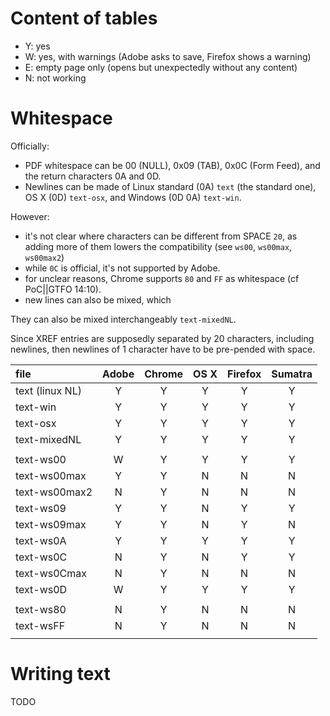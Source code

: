 # Content of tables

- Y: yes
- W: yes, with warnings (Adobe asks to save, Firefox shows a warning)
- E: empty page only (opens but unexpectedly without any content)
- N: not working

# Whitespace

Officially:
- PDF whitespace can be 00 (NULL), 0x09 (TAB), 0x0C (Form Feed), and the return characters 0A and 0D.
- Newlines can be made of Linux standard (0A) `text` (the standard one), OS X (0D) `text-osx`, and Windows (0D 0A) `text-win`.

However:
- it's not clear where characters can be different from SPACE `20`, as adding more of them lowers the compatibility (see `ws00`, `ws00max`, `ws00max2`)
- while `0C` is official, it's not supported by Adobe.
- for unclear reasons, Chrome supports `80` and `FF` as whitespace (cf PoC||GTFO 14:10).
- new lines can also be mixed, which 

They can also be mixed interchangeably `text-mixedNL`.

Since XREF entries are supposedly separated by 20 characters, including newlines, then newlines of 
1 character have to be pre-pended with space.



file | Adobe | Chrome | OS X | Firefox | Sumatra
:-- | :-: | :-: | :-: | :-: | :-: |
text (linux NL) | Y | Y | Y | Y | Y
text-win      | Y | Y | Y | Y | Y
text-osx      | Y | Y | Y | Y | Y
text-mixedNL  | Y | Y | Y | Y | Y
 |  |  |  |  | 
text-ws00     | W | Y | Y | Y | Y
text-ws00max  | Y | Y | N | N | N
text-ws00max2 | N | Y | N | N | N
text-ws09     | Y | Y | N | Y | Y
text-ws09max  | Y | Y | N | Y | N
text-ws0A     | Y | Y | Y | Y | Y
text-ws0C     | N | Y | N | Y | Y
text-ws0Cmax  | N | Y | N | N | N
text-ws0D     | W | Y | Y | Y | Y
 |  |  |  |  | 
text-ws80     | N | Y | N | N | N
text-wsFF     | N | Y | N | N | N
       |  |  |  |  | 

# Writing text

TODO